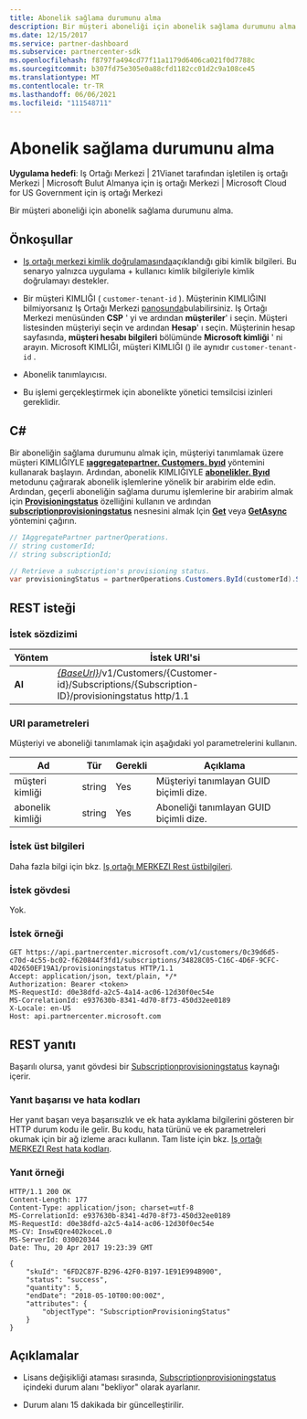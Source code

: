 ```yaml
---
title: Abonelik sağlama durumunu alma
description: Bir müşteri aboneliği için abonelik sağlama durumunu alma.
ms.date: 12/15/2017
ms.service: partner-dashboard
ms.subservice: partnercenter-sdk
ms.openlocfilehash: f8797fa494cd77f11a1179d6406ca021f0d7788c
ms.sourcegitcommit: b307fd75e305e0a88cfd1182cc01d2c9a108ce45
ms.translationtype: MT
ms.contentlocale: tr-TR
ms.lasthandoff: 06/06/2021
ms.locfileid: "111548711"
---
```

# <a name="get-subscription-provisioning-status"></a>Abonelik sağlama durumunu alma

**Uygulama hedefi**: Iş Ortağı Merkezi | 21Vianet tarafından işletilen iş ortağı Merkezi | Microsoft Bulut Almanya için iş ortağı Merkezi | Microsoft Cloud for US Government için iş ortağı Merkezi

Bir müşteri aboneliği için abonelik sağlama durumunu alma.

## <a name="prerequisites"></a>Önkoşullar

- [Iş ortağı merkezi kimlik doğrulamasında](partner-center-authentication.md)açıklandığı gibi kimlik bilgileri. Bu senaryo yalnızca uygulama + kullanıcı kimlik bilgileriyle kimlik doğrulamayı destekler.

- Bir müşteri KIMLIĞI ( `customer-tenant-id` ). Müşterinin KIMLIĞINI bilmiyorsanız Iş Ortağı Merkezi [panosunda](https://partner.microsoft.com/dashboard)bulabilirsiniz. Iş Ortağı Merkezi menüsünden **CSP** ' yi ve ardından **müşteriler**' i seçin. Müşteri listesinden müşteriyi seçin ve ardından **Hesap**' ı seçin. Müşterinin hesap sayfasında, **müşteri hesabı bilgileri** bölümünde **Microsoft kimliği** ' ni arayın. Microsoft KIMLIĞI, müşteri KIMLIĞI () ile aynıdır `customer-tenant-id` .

- Abonelik tanımlayıcısı.

- Bu işlemi gerçekleştirmek için abonelikte yönetici temsilcisi izinleri gereklidir.

## <a name="c"></a>C\#

Bir aboneliğin sağlama durumunu almak için, müşteriyi tanımlamak üzere müşteri KIMLIĞIYLE [**ıaggregatepartner. Customers. byıd**](/dotnet/api/microsoft.store.partnercenter.customers.icustomercollection.byid) yöntemini kullanarak başlayın. Ardından, abonelik KIMLIĞIYLE [**abonelikler. Byıd**](/dotnet/api/microsoft.store.partnercenter.customerusers.icustomerusercollection.byid) metodunu çağırarak abonelik işlemlerine yönelik bir arabirim elde edin. Ardından, geçerli aboneliğin sağlama durumu işlemlerine bir arabirim almak için [**Provisioningstatus**](/dotnet/api/microsoft.store.partnercenter.subscriptions.isubscription.provisioningstatus) özelliğini kullanın ve ardından [**subscriptionprovisioningstatus**](/dotnet/api/microsoft.store.partnercenter.models.subscriptions.subscriptionprovisioningstatus) nesnesini almak Için [**Get**](/dotnet/api/microsoft.store.partnercenter.subscriptions.isubscriptionprovisioningstatus.get) veya [**GetAsync**](/dotnet/api/microsoft.store.partnercenter.subscriptions.isubscriptionprovisioningstatus.getasync) yöntemini çağırın.

``` csharp
// IAggregatePartner partnerOperations.
// string customerId;
// string subscriptionId;

// Retrieve a subscription's provisioning status.
var provisioningStatus = partnerOperations.Customers.ById(customerId).Subscriptions.ById(subscriptionID).ProvisioningStatus.Get();
```

## <a name="rest-request"></a>REST isteği

### <a name="request-syntax"></a>İstek sözdizimi

| Yöntem  | İstek URI'si                                                                                                                        |
|---------|------------------------------------------------------------------------------------------------------------------------------------|
| **Al** | [*{BaseUrl}*](partner-center-rest-urls.md)/v1/Customers/{Customer-id}/Subscriptions/{Subscription-ID}/provisioningstatus http/1.1 |

### <a name="uri-parameters"></a>URI parametreleri

Müşteriyi ve aboneliği tanımlamak için aşağıdaki yol parametrelerini kullanın.

| Ad            | Tür   | Gerekli | Açıklama                                               |
|-----------------|--------|----------|-----------------------------------------------------------|
| müşteri kimliği     | string | Yes      | Müşteriyi tanımlayan GUID biçimli dize.     |
| abonelik kimliği | string | Yes      | Aboneliği tanımlayan GUID biçimli dize. |

### <a name="request-headers"></a>İstek üst bilgileri

Daha fazla bilgi için bkz. [Iş ortağı MERKEZI Rest üstbilgileri](headers.md).

### <a name="request-body"></a>İstek gövdesi

Yok.

### <a name="request-example"></a>İstek örneği

```http
GET https://api.partnercenter.microsoft.com/v1/customers/0c39d6d5-c70d-4c55-bc02-f620844f3fd1/subscriptions/34828C05-C16C-4D6F-9CFC-4D2650EF19A1/provisioningstatus HTTP/1.1
Accept: application/json, text/plain, */*
Authorization: Bearer <token>
MS-RequestId: d0e38dfd-a2c5-4a14-ac06-12d30f0ec54e
MS-CorrelationId: e937630b-8341-4d70-8f73-450d32ee0189
X-Locale: en-US
Host: api.partnercenter.microsoft.com
```

## <a name="rest-response"></a>REST yanıtı

Başarılı olursa, yanıt gövdesi bir [Subscriptionprovisioningstatus](subscription-resources.md#subscriptionprovisioningstatus) kaynağı içerir.

### <a name="response-success-and-error-codes"></a>Yanıt başarısı ve hata kodları

Her yanıt başarı veya başarısızlık ve ek hata ayıklama bilgilerini gösteren bir HTTP durum kodu ile gelir. Bu kodu, hata türünü ve ek parametreleri okumak için bir ağ izleme aracı kullanın. Tam liste için bkz. [Iş ortağı MERKEZI Rest hata kodları](error-codes.md).

### <a name="response-example"></a>Yanıt örneği

```http
HTTP/1.1 200 OK
Content-Length: 177
Content-Type: application/json; charset=utf-8
MS-CorrelationId: e937630b-8341-4d70-8f73-450d32ee0189
MS-RequestId: d0e38dfd-a2c5-4a14-ac06-12d30f0ec54e
MS-CV: InswEQre402koceL.0
MS-ServerId: 030020344
Date: Thu, 20 Apr 2017 19:23:39 GMT

{
    "skuId": "6FD2C87F-B296-42F0-B197-1E91E994B900",
    "status": "success",
    "quantity": 5,
    "endDate": "2018-05-10T00:00:00Z",
    "attributes": {
        "objectType": "SubscriptionProvisioningStatus"
    }
}
```

## <a name="remarks"></a>Açıklamalar

- Lisans değişikliği ataması sırasında, [Subscriptionprovisioningstatus](subscription-resources.md#subscriptionprovisioningstatus) içindeki durum alanı "bekliyor" olarak ayarlanır.

- Durum alanı 15 dakikada bir güncelleştirilir.
